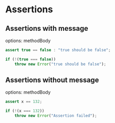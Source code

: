 # Assertions
## Assertions with message
options: methodBody
```java
assert true == false : "true should be false";
```
```typescript
if (!(true === false))
    throw new Error("true should be false");
```

## Assertions without message
options: methodBody
```java
assert x == 132;
```
```typescript
if (!(x === 132))
    throw new Error("Assertion failed");
```
